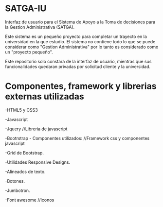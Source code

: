 # SATGA-IU
Interfaz de usuario para el Sistema de Apoyo a la Toma de decisiones para la Gestion Administrativa (SATGA).

Este sistema es un pequeño proyecto para completar un trayecto en la universidad en la que estudio.
El sistema no contiene todo lo que se puede considerar como "Gestion Administrativa" por lo tanto es considerado como un "proyecto pequeño".

Este repositorio solo constara de la interfaz de usuario, mientras que sus funcionalidades quedaran privadas por solicitud cliente y la universidad.

# Componentes, framework y librerias externas utilizadas

-HTML5 y CSS3

-Javascript

-Jquery //Libreria de javascript

-Bootrstrap - Componentes utilizados: //Framework css y componentes javascript

  -Grid de Bootstrap.
  
  -Utilidades Responsive Designs.
  
  -Alineados de texto.
  
  -Botones.
  
  -Jumbotron.

-Font awesome //Iconos
